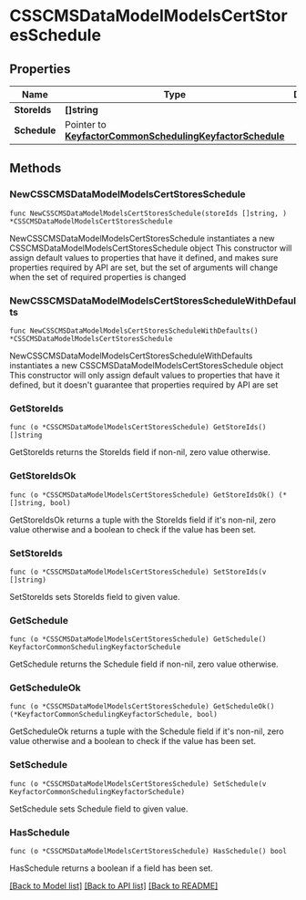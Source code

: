 # CSSCMSDataModelModelsCertStoresSchedule

## Properties

Name | Type | Description | Notes
------------ | ------------- | ------------- | -------------
**StoreIds** | **[]string** |  | 
**Schedule** | Pointer to [**KeyfactorCommonSchedulingKeyfactorSchedule**](KeyfactorCommonSchedulingKeyfactorSchedule.md) |  | [optional] 

## Methods

### NewCSSCMSDataModelModelsCertStoresSchedule

`func NewCSSCMSDataModelModelsCertStoresSchedule(storeIds []string, ) *CSSCMSDataModelModelsCertStoresSchedule`

NewCSSCMSDataModelModelsCertStoresSchedule instantiates a new CSSCMSDataModelModelsCertStoresSchedule object
This constructor will assign default values to properties that have it defined,
and makes sure properties required by API are set, but the set of arguments
will change when the set of required properties is changed

### NewCSSCMSDataModelModelsCertStoresScheduleWithDefaults

`func NewCSSCMSDataModelModelsCertStoresScheduleWithDefaults() *CSSCMSDataModelModelsCertStoresSchedule`

NewCSSCMSDataModelModelsCertStoresScheduleWithDefaults instantiates a new CSSCMSDataModelModelsCertStoresSchedule object
This constructor will only assign default values to properties that have it defined,
but it doesn't guarantee that properties required by API are set

### GetStoreIds

`func (o *CSSCMSDataModelModelsCertStoresSchedule) GetStoreIds() []string`

GetStoreIds returns the StoreIds field if non-nil, zero value otherwise.

### GetStoreIdsOk

`func (o *CSSCMSDataModelModelsCertStoresSchedule) GetStoreIdsOk() (*[]string, bool)`

GetStoreIdsOk returns a tuple with the StoreIds field if it's non-nil, zero value otherwise
and a boolean to check if the value has been set.

### SetStoreIds

`func (o *CSSCMSDataModelModelsCertStoresSchedule) SetStoreIds(v []string)`

SetStoreIds sets StoreIds field to given value.


### GetSchedule

`func (o *CSSCMSDataModelModelsCertStoresSchedule) GetSchedule() KeyfactorCommonSchedulingKeyfactorSchedule`

GetSchedule returns the Schedule field if non-nil, zero value otherwise.

### GetScheduleOk

`func (o *CSSCMSDataModelModelsCertStoresSchedule) GetScheduleOk() (*KeyfactorCommonSchedulingKeyfactorSchedule, bool)`

GetScheduleOk returns a tuple with the Schedule field if it's non-nil, zero value otherwise
and a boolean to check if the value has been set.

### SetSchedule

`func (o *CSSCMSDataModelModelsCertStoresSchedule) SetSchedule(v KeyfactorCommonSchedulingKeyfactorSchedule)`

SetSchedule sets Schedule field to given value.

### HasSchedule

`func (o *CSSCMSDataModelModelsCertStoresSchedule) HasSchedule() bool`

HasSchedule returns a boolean if a field has been set.


[[Back to Model list]](../README.md#documentation-for-models) [[Back to API list]](../README.md#documentation-for-api-endpoints) [[Back to README]](../README.md)


